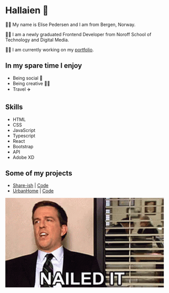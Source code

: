 # Hallaien 👋

:raising_hand_woman: My name is Elise Pedersen and I am from Bergen, Norway. 

:woman_student: I am a newly graduated Frontend Developer from Noroff School of Technology and Digital Media. 

:woman_technologist: I am currently working on my [portfolio](http://elisepedersen.no/).

## In my spare time I enjoy
- Being social :two_women_holding_hands: 
- Being creative :woman_artist:
- Travel :airplane:

## Skills
- HTML
- CSS
- JavaScript
- Typescript
- React
- Bootstrap
- API
- Adobe XD

## Some of my projects
- [Share-ish](https://dainty-macaron-fd5cf3.netlify.app) | [Code](https://github.com/Noroff-FEU-Assignments/project-exam-2-ElisePedersen)
- [UrbanHome](https://friendly-speculoos-7f83bb.netlify.app) | [Code](https://github.com/ElisePedersen/urbanhome)


![Nailed it](https://github.com/ElisePedersen/ElisePedersen/blob/main/andy.gif)
